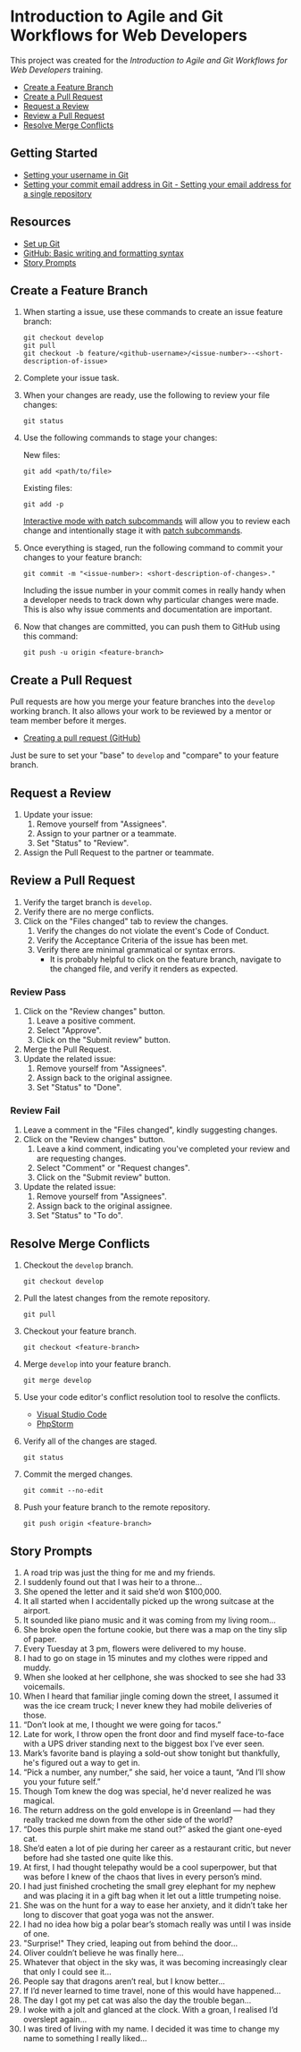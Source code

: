 # Introduction to Agile and Git Workflows for Web Developers
This project was created for the *Introduction to Agile and Git Workflows for Web Developers* training.

* [Create a Feature Branch](#create-a-feature-branch)
* [Create a Pull Request](#create-a-pull-request)
* [Request a Review](#request-a-review)
* [Review a Pull Request](#review-a-pull-request)
* [Resolve Merge Conflicts](#resolve-merge-conflicts)

## Getting Started

* [Setting your username in Git](https://docs.github.com/en/get-started/getting-started-with-git/setting-your-username-in-git)
* [Setting your commit email address in Git - Setting your email address for a single repository](https://docs.github.com/en/account-and-profile/setting-up-and-managing-your-personal-account-on-github/managing-email-preferences/setting-your-commit-email-address#setting-your-email-address-for-a-single-repository)

## Resources
* [Set up Git](https://docs.github.com/en/get-started/getting-started-with-git/set-up-git)
* [GitHub: Basic writing and formatting syntax](https://docs.github.com/en/get-started/writing-on-github/getting-started-with-writing-and-formatting-on-github/basic-writing-and-formatting-syntax)
* [Story Prompts](#story-prompts)

## Create a Feature Branch
1. When starting a issue, use these commands to create an issue feature branch:

    ```
    git checkout develop
    git pull
    git checkout -b feature/<github-username>/<issue-number>--<short-description-of-issue>
    ```
2. Complete your issue task.
3. When your changes are ready, use the following to review your file changes:

    ```
    git status
    ```

3. Use the following commands to stage your changes:

    New files:
    ```
    git add <path/to/file>
    ```

    Existing files:
    ```
    git add -p
    ```
    [Interactive mode with patch subcommands](https://git-scm.com/docs/git-add#Documentation/git-add.txt--p) will allow you to review each change and intentionally stage it with  [patch subcommands](https://git-scm.com/docs/git-add#Documentation/git-add.txt--p).
4. Once everything is staged, run the following command to commit your changes to your feature branch:

    ```
    git commit -m "<issue-number>: <short-description-of-changes>."
    ```
    Including the issue number in your commit comes in really handy when a developer needs to track down why particular changes were made. This is also why issue comments and documentation are important.
5. Now that changes are committed, you can push them to GitHub using this command:

    ```
    git push -u origin <feature-branch>
    ```

## Create a Pull Request
Pull requests are how you merge your feature branches into the `develop` working branch. It also allows your work to be reviewed by a mentor or team member before it merges.
- [Creating a pull request (GitHub)](https://docs.github.com/en/pull-requests/collaborating-with-pull-requests/proposing-changes-to-your-work-with-pull-requests/creating-a-pull-request)

Just be sure to set your "base" to `develop` and "compare" to your feature branch.

## Request a Review
1. Update your issue:
    1. Remove yourself from "Assignees".
    2. Assign to your partner or a teammate.
    3. Set "Status" to "Review".
2. Assign the Pull Request to the partner or teammate.

## Review a Pull Request
1. Verify the target branch is `develop`.
2. Verify there are no merge conflicts.
3. Click on the "Files changed" tab to review the changes.
    1. Verify the changes do not violate the event's Code of Conduct.
    2. Verify the Acceptance Criteria of the issue has been met.
    3. Verify there are minimal grammatical or syntax errors.
        * It is probably helpful to click on the feature branch, navigate to the changed file, and verify it renders as expected.

### Review Pass
1. Click on the "Review changes" button.
    1. Leave a positive comment.
    2. Select "Approve".
    3. Click on the "Submit review" button.
2. Merge the Pull Request.
2. Update the related issue:
    1. Remove yourself from "Assignees".
    2. Assign back to the original assignee.
    3. Set "Status" to "Done".

### Review Fail
1. Leave a comment in the "Files changed", kindly suggesting changes.
2. Click on the "Review changes" button.
    1. Leave a kind comment, indicating you've completed your review and are requesting changes.
    2. Select "Comment" or "Request changes".
    3. Click on the "Submit review" button.
3. Update the related issue:
    1. Remove yourself from "Assignees".
    2. Assign back to the original assignee.
    2. Set "Status" to "To do".

## Resolve Merge Conflicts
1. Checkout the `develop` branch.

    ```
    git checkout develop
    ```
2. Pull the latest changes from the remote repository.

    ```
    git pull
    ```
3. Checkout your feature branch.

    ```
    git checkout <feature-branch>
    ```
4. Merge `develop` into your feature branch.

    ```
    git merge develop
    ```
5. Use your code editor's conflict resolution tool to resolve the conflicts.
    * [Visual Studio Code](https://code.visualstudio.com/docs/sourcecontrol/overview#_merge-conflicts)
    * [PhpStorm](https://www.jetbrains.com/help/phpstorm/resolving-conflicts.html#distributed-version-control-systems)
6. Verify all of the changes are staged.

    ```
    git status
    ```
7. Commit the merged changes.

    ```
    git commit --no-edit
    ```
8. Push your feature branch to the remote repository.

    ```
    git push origin <feature-branch>
    ```

## Story Prompts
1. A road trip was just the thing for me and my friends.
2. I suddenly found out that I was heir to a throne...
3. She opened the letter and it said she’d won $100,000.
4. It all started when I accidentally picked up the wrong suitcase at the airport.
5. It sounded like piano music and it was coming from my living room...
6. She broke open the fortune cookie, but there was a map on the tiny slip of paper.
7. Every Tuesday at 3 pm, flowers were delivered to my house.
8. I had to go on stage in 15 minutes and my clothes were ripped and muddy.
9. When she looked at her cellphone, she was shocked to see she had 33 voicemails.
10. When I heard that familiar jingle coming down the street, I assumed it was the ice cream truck; I never knew they had mobile deliveries of those.
11. “Don’t look at me, I thought we were going for tacos.”
12. Late for work, I throw open the front door and find myself face-to-face with a UPS driver standing next to the biggest box I’ve ever seen.
13. Mark’s favorite band is playing a sold-out show tonight but thankfully, he's figured out a way to get in.
14. “Pick a number, any number,” she said, her voice a taunt, “And I’ll show you your future self.”
15. Though Tom knew the dog was special, he'd never realized he was magical.
16. The return address on the gold envelope is in Greenland — had they really tracked me down from the other side of the world?
17. “Does this purple shirt make me stand out?” asked the giant one-eyed cat.
18. She’d eaten a lot of pie during her career as a restaurant critic, but never before had she tasted one quite like this.
19. At first, I had thought telepathy would be a cool superpower, but that was before I knew of the chaos that lives in every person’s mind.
20. I had just finished crocheting the small grey elephant for my nephew and was placing it in a gift bag when it let out a little trumpeting noise.
21. She was on the hunt for a way to ease her anxiety, and it didn’t take her long to discover that goat yoga was not the answer.
22. I had no idea how big a polar bear’s stomach really was until I was inside of one.
23. "Surprise!" They cried, leaping out from behind the door...
24. Oliver couldn’t believe he was finally here...
25. Whatever that object in the sky was, it was becoming increasingly clear that only I could see it...
26. People say that dragons aren’t real, but I know better...
27. If I’d never learned to time travel, none of this would have happened...
28. The day I got my pet cat was also the day the trouble began...
29. I woke with a jolt and glanced at the clock. With a groan, I realised I’d overslept again...
30. I was tired of living with my name. I decided it was time to change my name to something I really liked…
